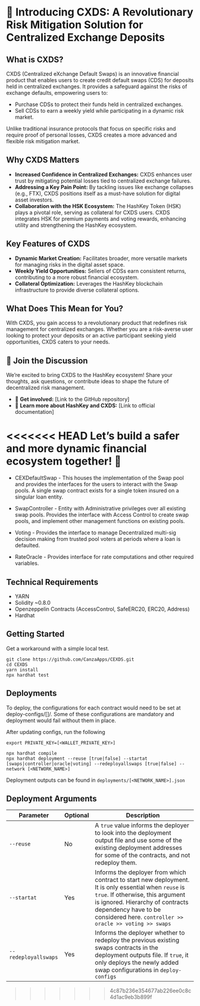 # :rocket: Introducing CXDS: A Revolutionary Risk Mitigation Solution for Centralized Exchange Deposits

## What is CXDS?
CXDS (Centralized eXchange Default Swaps) is an innovative financial product that enables users to create credit default swaps (CDS) for deposits held in centralized exchanges. It provides a safeguard against the risks of exchange defaults, empowering users to:
- Purchase CDSs to protect their funds held in centralized exchanges.
- Sell CDSs to earn a weekly yield while participating in a dynamic risk market.  

Unlike traditional insurance protocols that focus on specific risks and require proof of personal losses, CXDS creates a more advanced and flexible risk mitigation market.

## Why CXDS Matters
- **Increased Confidence in Centralized Exchanges:** CXDS enhances user trust by mitigating potential losses tied to centralized exchange failures.
- **Addressing a Key Pain Point:** By tackling issues like exchange collapses (e.g., FTX), CXDS positions itself as a must-have solution for digital asset investors.
- **Collaboration with the HSK Ecosystem:** The HashKey Token (HSK) plays a pivotal role, serving as collateral for CXDS users. CXDS integrates HSK for premium payments and voting rewards, enhancing utility and strengthening the HashKey ecosystem.

## Key Features of CXDS
- **Dynamic Market Creation:** Facilitates broader, more versatile markets for managing risks in the digital asset space.
- **Weekly Yield Opportunities:** Sellers of CDSs earn consistent returns, contributing to a more robust financial ecosystem.
- **Collateral Optimization:** Leverages the HashKey blockchain infrastructure to provide diverse collateral options.

## What Does This Mean for You?
With CXDS, you gain access to a revolutionary product that redefines risk management for centralized exchanges. Whether you are a risk-averse user looking to protect your deposits or an active participant seeking yield opportunities, CXDS caters to your needs.

## :star2: Join the Discussion
We’re excited to bring CXDS to the HashKey ecosystem! Share your thoughts, ask questions, or contribute ideas to shape the future of decentralized risk management.
- :speech_balloon: **Get involved:** [Link to the GitHub repository]
- :link: **Learn more about HashKey and CXDS:** [Link to official documentation]

<<<<<<< HEAD
Let’s build a safer and more dynamic financial ecosystem together! :rocket:
=======
- CEXDefaultSwap - This houses the implementation of the Swap pool and provides the interfaces for the users to interact with the Swap pools. A single swap contract exists for a single token insured on a singular loan entity.

- SwapController - Entity with Administrative privileges over all existing swap pools. Provides the interface with Access Control to create swap pools, and implement other management functions on existing pools.

- Voting - Provides the interface to manage Decentralized multi-sig decision making from trusted pool voters at periods where a loan is defaulted.

- RateOracle - Provides interface for rate computations and other required variables.

## Technical Requirements

- YARN
- Solidity ~0.8.0
- Openzeppelin Contracts (AccessControl, SafeERC20, ERC20, Address)
- Hardhat

## Getting Started

Get a workaround with a simple local test.

```shell
git clone https://github.com/CanzaApps/CEXDS.git
cd CEXDS
yarn install
npx hardhat test
```

## Deployments

To deploy, the configurations for each contract would need to be set at deploy-configs/[<NETWORK>]/. Some of these configurations are mandatory and deployment would fail without them in place.

After updating configs, run the following

```shell
export PRIVATE_KEY=[<WALLET_PRIVATE_KEY>]

npx hardhat compile
npx hardhat deployment --reuse [true|false] --startat [swaps|controller|oracle|voting] --redeployallswaps [true|false] --network [<NETWORK_NAME>]
```

Deployment outputs can be found in `deployments/[<NETWORK_NAME>].json`

## Deployment Arguments

Parameter     | Optional | Description
--------------|----------------|----------------
`--reuse`| No | A `true` value informs the deployer to look into the deployment output file and use some of the existing deployment addresses for some of the contracts, and not redeploy them.
`--startat` | Yes | Informs the deployer from which contract to start new deployment. It is only essential when `reuse` is `true`. If otherwise, this argument is ignored. Hierarchy of contracts dependency have to be considered here. `controller >> oracle >> voting >> swaps`
`--redeployallswaps`| Yes | Informs the deployer whether to redeploy the previous existing swaps contracts in the deployment outputs file. If `true`, it only deploys the newly added swap configurations in `deploy-configs`
>>>>>>> 4c87b236e354677ab226ee0c8c4d1ac9eb3b899f
